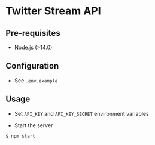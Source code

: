 
# Twitter Stream API

## Pre-requisites
* Node.js (>14.0)

## Configuration
* See `.env.example`

## Usage
* Set `API_KEY` and `API_KEY_SECRET` environment variables

* Start the server
```bash
$ npm start
```